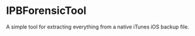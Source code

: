 IPBForensicTool
===============

A simple tool for extracting everything from a native iTunes iOS backup file.
